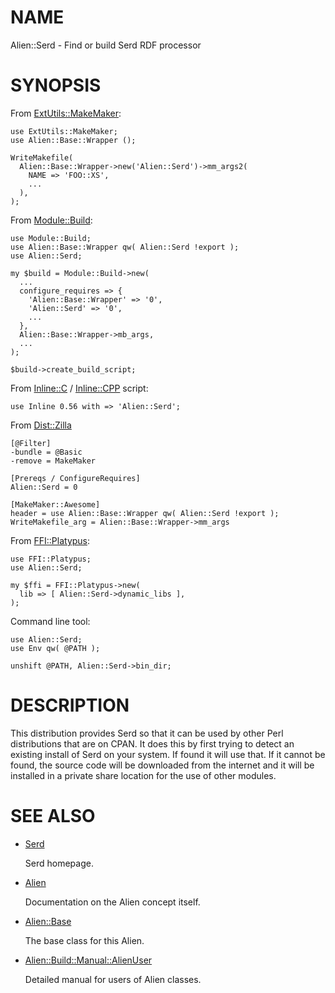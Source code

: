 # NAME

Alien::Serd - Find or build Serd RDF processor

# SYNOPSIS

From [ExtUtils::MakeMaker](https://metacpan.org/pod/ExtUtils%3A%3AMakeMaker):

    use ExtUtils::MakeMaker;
    use Alien::Base::Wrapper ();

    WriteMakefile(
      Alien::Base::Wrapper->new('Alien::Serd')->mm_args2(
        NAME => 'FOO::XS',
        ...
      ),
    );

From [Module::Build](https://metacpan.org/pod/Module%3A%3ABuild):

    use Module::Build;
    use Alien::Base::Wrapper qw( Alien::Serd !export );
    use Alien::Serd;

    my $build = Module::Build->new(
      ...
      configure_requires => {
        'Alien::Base::Wrapper' => '0',
        'Alien::Serd' => '0',
        ...
      },
      Alien::Base::Wrapper->mb_args,
      ...
    );

    $build->create_build_script;

From [Inline::C](https://metacpan.org/pod/Inline%3A%3AC) / [Inline::CPP](https://metacpan.org/pod/Inline%3A%3ACPP) script:

    use Inline 0.56 with => 'Alien::Serd';

From [Dist::Zilla](https://metacpan.org/pod/Dist%3A%3AZilla)

    [@Filter]
    -bundle = @Basic
    -remove = MakeMaker

    [Prereqs / ConfigureRequires]
    Alien::Serd = 0

    [MakeMaker::Awesome]
    header = use Alien::Base::Wrapper qw( Alien::Serd !export );
    WriteMakefile_arg = Alien::Base::Wrapper->mm_args

From [FFI::Platypus](https://metacpan.org/pod/FFI%3A%3APlatypus):

    use FFI::Platypus;
    use Alien::Serd;

    my $ffi = FFI::Platypus->new(
      lib => [ Alien::Serd->dynamic_libs ],
    );

Command line tool:

    use Alien::Serd;
    use Env qw( @PATH );

    unshift @PATH, Alien::Serd->bin_dir;

# DESCRIPTION

This distribution provides Serd so that it can be used by other
Perl distributions that are on CPAN.  It does this by first trying to
detect an existing install of Serd on your system.  If found it
will use that.  If it cannot be found, the source code will be downloaded
from the internet and it will be installed in a private share location
for the use of other modules.

# SEE ALSO

- [Serd](https://drobilla.net/software/serd.html)

    Serd homepage.

- [Alien](https://metacpan.org/pod/Alien)

    Documentation on the Alien concept itself.

- [Alien::Base](https://metacpan.org/pod/Alien%3A%3ABase)

    The base class for this Alien.

- [Alien::Build::Manual::AlienUser](https://metacpan.org/pod/Alien%3A%3ABuild%3A%3AManual%3A%3AAlienUser)

    Detailed manual for users of Alien classes.
